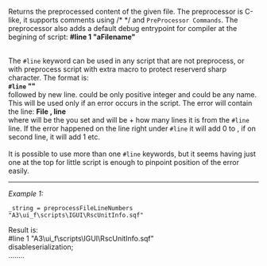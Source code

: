 Returns the preprocessed content of the given file. The preprocessor is C-like, it supports comments using /* */ and `PreProcessor Commands`. The preprocessor also adds a default debug entrypoint for compiler at the begining of script: **#line 1 "aFilename"**<br><br>

The `#line` keyword can be used in any script that are not preprocess, or with preprocess script with extra macro to protect reserverd sharp character. The format is:<br>
**`#line` <number> "<name>"**<br>
followed by new line. <number> could be only positive integer and <name> could be any name. This will be used only if an error occurs in the script. The error will contain the line:
**File <filename>, line <linenumber>**<br>
where <filename> will be the <name> you set and <linenumber> will be <number> + how many lines it is from the `#line` line. If the error happened on the line right under `#line` it will add 0 to <number>, if on second line, it will add 1 etc.<br><br>
It is possible to use more than one `#line` keywords, but it seems having just one at the top for little script is enough to pinpoint position of the error easily.


---
*Example 1:*
```sqf
_string = preprocessFileLineNumbers "A3\ui_f\scripts\IGUI\RscUnitInfo.sqf"
```

Result is: <br>
 #line 1 "A3\ui_f\scripts\IGUI\RscUnitInfo.sqf"<br>
 disableserialization;<br>
 ........